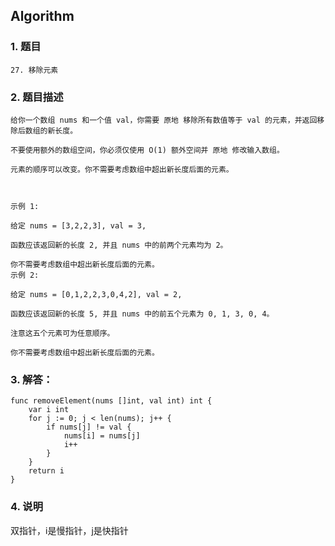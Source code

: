 ## Algorithm
### 1. 题目
```
27. 移除元素
```
### 2. 题目描述
```
给你一个数组 nums 和一个值 val，你需要 原地 移除所有数值等于 val 的元素，并返回移除后数组的新长度。

不要使用额外的数组空间，你必须仅使用 O(1) 额外空间并 原地 修改输入数组。

元素的顺序可以改变。你不需要考虑数组中超出新长度后面的元素。

 

示例 1:

给定 nums = [3,2,2,3], val = 3,

函数应该返回新的长度 2, 并且 nums 中的前两个元素均为 2。

你不需要考虑数组中超出新长度后面的元素。
示例 2:

给定 nums = [0,1,2,2,3,0,4,2], val = 2,

函数应该返回新的长度 5, 并且 nums 中的前五个元素为 0, 1, 3, 0, 4。

注意这五个元素可为任意顺序。

你不需要考虑数组中超出新长度后面的元素。
```

### 3. 解答：
```golang
func removeElement(nums []int, val int) int {
	var i int
	for j := 0; j < len(nums); j++ {
		if nums[j] != val {
			nums[i] = nums[j]
			i++
		}
	}
	return i
}
```
### 4. 说明
双指针，i是慢指针，j是快指针